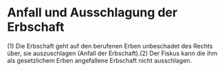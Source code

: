 # Anfall und Ausschlagung der Erbschaft

(1) Die Erbschaft geht auf den berufenen Erben unbeschadet des Rechts über, sie auszuschlagen (Anfall der Erbschaft).(2) Der Fiskus kann die ihm als gesetzlichem Erben angefallene Erbschaft nicht ausschlagen. 

